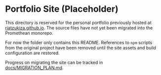 # Portfolio Site (Placeholder)

This directory is reserved for the personal portfolio previously hosted at [riatzukiza.github.io](https://github.com/riatzukiza/riatzukiza.github.io).
The source files have not yet been migrated into the Promethean monorepo.

For now the folder only contains this README. References to `npm` scripts from the original project have been removed until the site assets and build configuration are restored.

Progress on migrating the site can be tracked in [docs/MIGRATION_PLAN.md](../docs/MIGRATION_PLAN.md).
